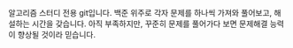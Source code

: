 알고리즘 스터디 전용 git입니다.
백준 위주로 각자 문제를 하나씩 가져와 풀어보고, 해설하는 시간을 갖습니다.
아직 부족하지만, 꾸준히 문제를 풀어가다 보면 문제해결 능력이 향상될 것이라 믿습니다.
